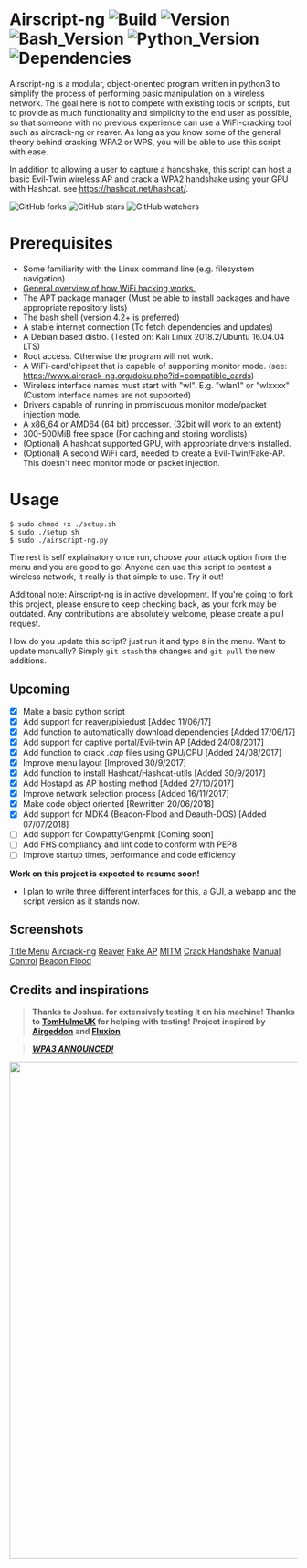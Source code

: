 # Airscript-ng ![Build](https://img.shields.io/badge/build-passing-green.svg?longCache=true&style=flat-square&colorA=273133) ![Version](https://img.shields.io/badge/version-1.9-blue.svg?longCache=true&style=flat-square&colorA=273133&colorB=2962FF) ![Bash_Version](https://img.shields.io/badge/bash-4.2+-blue.svg?longCache=true&style=flat-square&colorA=273133&colorB=FFD600) ![Python_Version](https://img.shields.io/badge/python-3.4+-blue.svg?longCache=true&style=flat-square&colorA=273133&colorB=E65100) ![Dependencies](https://img.shields.io/badge/dependencies-up--to--date-blue.svg?longCache=true&style=flat-square&colorA=273133&colorB=004D40)
Airscript-ng is a modular, object-oriented program written in python3 to simplify the process of performing basic manipulation on a wireless network. The goal here is not to compete with existing tools or scripts, but to provide as much functionality and simplicity to the end user as possible, so that someone with no previous experience can use a WiFi-cracking tool such as aircrack-ng or reaver. As long as you know some of the general theory behind cracking WPA2 or WPS, you will be able to use this script with ease.

In addition to allowing a user to capture a handshake, this script can host a basic Evil-Twin wireless AP and crack a WPA2 handshake using your GPU with Hashcat. see https://hashcat.net/hashcat/.

![GitHub forks](https://img.shields.io/github/forks/Sh3llcod3/Airscript-ng.svg?style=for-the-badge&label=Fork&colorA=273133)
![GitHub stars](https://img.shields.io/github/stars/Sh3llcod3/Airscript-ng.svg?style=for-the-badge&label=Stars&colorA=273133)
![GitHub watchers](https://img.shields.io/github/watchers/Sh3llcod3/Airscript-ng.svg?style=for-the-badge&label=Watch&colorA=273133)

# Prerequisites 
- Some familiarity with the Linux command line (e.g. filesystem navigation)
- [General overview of how WiFi hacking works.](https://null-byte.wonderhowto.com/how-to/wi-fi-hacking/)
- The APT package manager (Must be able to install packages and have appropriate repository lists)
- The bash shell (version 4.2+ is preferred)
- A stable internet connection (To fetch dependencies and updates)
- A Debian based distro. (Tested on: Kali Linux 2018.2/Ubuntu 16.04.04 LTS)
- Root access. Otherwise the program will not work.
- A WiFi-card/chipset that is capable of supporting monitor mode. (see: https://www.aircrack-ng.org/doku.php?id=compatible_cards)
- Wireless interface names must start with "wl". E.g. "wlan1" or "wlxxxx" (Custom interface names are not supported) 
- Drivers capable of running in promiscuous monitor mode/packet injection mode.
- A x86_64 or AMD64 (64 bit) processor. (32bit will work to an extent)
- 300-500MiB free space (For caching and storing wordlists)
- (Optional) A hashcat supported GPU, with appropriate drivers installed.
- (Optional) A second WiFi card, needed to create a Evil-Twin/Fake-AP. This doesn't need monitor mode or packet injection.


# Usage
```shell
$ sudo chmod +x ./setup.sh
$ sudo ./setup.sh
$ sudo ./airscript-ng.py
```
The rest is self explainatory once run, choose your attack option from the menu and you are good to go! Anyone can use this script to pentest a wireless network, it really is that simple to use. Try it out!

Additonal note: Airscript-ng is in active development. If you're going to fork this project, please ensure to keep checking back, as your fork may be outdated. Any contributions are absolutely welcome, please create a pull request.

How do you update this script? just run it and type `8` in the menu. Want to update manually? Simply `git stash` the changes and `git pull` the new additions.

## Upcoming
- [x] Make a basic python script
- [x] Add support for reaver/pixiedust [Added 11/06/17]
- [x] Add function to automatically download dependencies [Added 17/06/17]
- [x] Add support for captive portal/Evil-twin AP [Added 24/08/2017]
- [x] Add function to crack *.cap* files using GPU/CPU [Added 24/08/2017]
- [x] Improve menu layout [Improved 30/9/2017]
- [x] Add function to install Hashcat/Hashcat-utils [Added 30/9/2017]
- [x] Add Hostapd as AP hosting method [Added 27/10/2017]
- [x] Improve network selection process [Added 16/11/2017]
- [x] Make code object oriented [Rewritten 20/06/2018] 
- [x] Add support for MDK4 (Beacon-Flood and Deauth-DOS) [Added 07/07/2018]
- [ ] Add support for Cowpatty/Genpmk [Coming soon]
- [ ] Add FHS compliancy and lint code to conform with PEP8
- [ ] Improve startup times, performance and code efficiency

**Work on this project is expected to resume soon!**

- I plan to write three different interfaces for this, a GUI, a webapp and the script version as it stands now.

## Screenshots
[Title Menu](https://goo.gl/GYE6LT)
[Aircrack-ng](https://goo.gl/xEaXi1)
[Reaver](https://goo.gl/aH4WGy)
[Fake AP](https://goo.gl/mXuBwR)
[MITM](https://goo.gl/EmWBiH)
[Crack Handshake](https://goo.gl/nSL1Bd)
[Manual Control](https://goo.gl/awKRKL)
[Beacon Flood](https://goo.gl/6cpPoJ)

## Credits and inspirations
> **Thanks to Joshua. for extensively testing it on his machine!**
> **Thanks to [TomHulmeUK](https://github.com/TomHulmeUK) for helping with testing!**
> **Project inspired by [Airgeddon](https://github.com/v1s1t0r1sh3r3/airgeddon) and [Fluxion](https://github.com/FluxionNetwork/fluxion)**

> [*__WPA3 ANNOUNCED!__*](https://www.theverge.com/2018/1/9/16867940/wi-fi-alliance-new-wpa3-security-protections-wpa2-announced)

<img src="https://goo.gl/wNmRxs" width="870px" height="auto">
